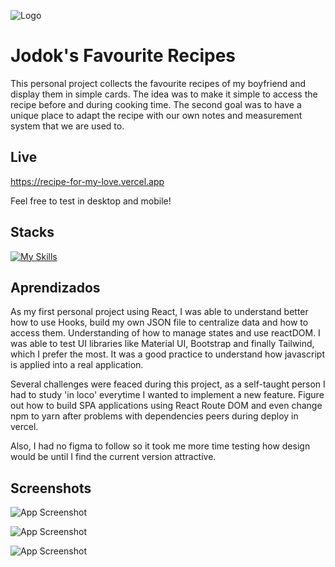 
![Logo](https://i.ibb.co/52Xp8bY/20230727-203523-0001-1.png)


# Jodok's Favourite Recipes

This personal project collects the favourite recipes of my boyfriend and display them in simple cards.
The idea was to make it simple to access the recipe before and during cooking time. The second goal was to have a unique place to adapt the recipe with our own notes and measurement system that we are used to.


## Live

https://recipe-for-my-love.vercel.app

Feel free to test in desktop and mobile!
## Stacks
[![My Skills](https://skills.thijs.gg/icons?i=js,html,css,react,tailwind,git)](https://skills.thijs.gg)



## Aprendizados

As my first personal project using React, I was able to understand better how to use Hooks, build my own JSON file to centralize data and how to access them. Understanding of how to manage states and use reactDOM. I was able to test UI libraries like Material UI, Bootstrap and finally Tailwind, which I prefer the most. It was a good practice to understand how javascript is applied into a real application.

Several challenges were feaced during this project, as a self-taught person I had to study 'in loco' everytime I wanted to implement a new feature. Figure out how to build SPA applications using React Route DOM and even change npm to yarn after problems with dependencies peers during deploy in vercel.

Also, I had no figma to follow so it took me more time testing how design would be until I find the current version attractive.


## Screenshots

![App Screenshot](https://i.ibb.co/jwtwQ2c/Captura-de-tela-de-2023-08-09-11-39-47.png)

![App Screenshot](https://i.ibb.co/HdwXKMp/Captura-de-tela-de-2023-08-09-11-40-17.png)

![App Screenshot](https://i.ibb.co/6gSCzND/Captura-de-tela-de-2023-08-09-11-40-48.png)

